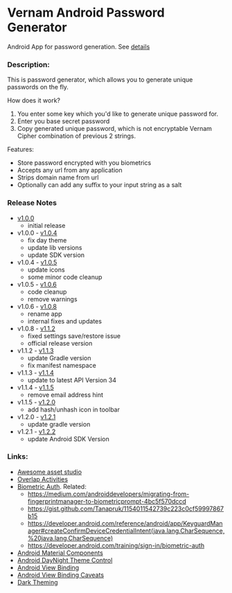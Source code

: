# Vernam Android Password Generator
Android App for password generation. See [details](https://github.com/ZVernam/vernam-cipher)

### Description:
This is password generator, which allows you to generate unique passwords on the fly.

How does it work?
1. You enter some key which you'd like to generate unique password for.
2. Enter you base secret password
3. Copy generated unique password, which is not encryptable Vernam Cipher combination of previous 2 strings.

Features:
- Store password encrypted with you biometrics
- Accepts any url from any application
- Strips domain name from url
- Optionally can add any suffix to your input string as a salt

### Release Notes
- [v1.0.0](https://github.com/ZVernam/android/releases/tag/v1.0.0)
  - initial release
- v1.0.0 - [v1.0.4](https://github.com/ZVernam/android/releases/tag/v1.0.4)
  - fix day theme
  - update lib versions
  - update SDK version
- v1.0.4 - [v1.0.5](https://github.com/ZVernam/android/releases/tag/v1.0.5)
  - update icons
  - some minor code cleanup
- v1.0.5 - [v1.0.6](https://github.com/ZVernam/android/releases/tag/v1.0.6)
  - code cleanup
  - remove warnings
- v1.0.6 - [v1.0.8](https://github.com/ZVernam/android/releases/tag/v1.0.8)
  - rename app
  - internal fixes and updates
- v1.0.8 - [v1.1.2](https://github.com/ZVernam/android/releases/tag/v1.1.2)
  - fixed settings save/restore issue
  - official release version
- v1.1.2 - [v1.1.3](https://github.com/ZVernam/android/releases/tag/v1.1.3)
  - update Gradle version
  - fix manifest namespace
- v1.1.3 - [v1.1.4](https://github.com/ZVernam/android/releases/tag/v1.1.4)
  - update to latest API Version 34
- v1.1.4 - [v1.1.5](https://github.com/ZVernam/android/releases/tag/v1.1.5)
  - remove email address hint
- v1.1.5 - [v1.2.0](https://github.com/ZVernam/android/releases/tag/v1.2.0)
  - add hash/unhash icon in toolbar
- v1.2.0 - [v1.2.1](https://github.com/ZVernam/android/releases/tag/v1.2.1)
  - update gradle version
- v1.2.1 - [v1.2.2](https://github.com/ZVernam/android/releases/tag/v1.2.2)
  - update Android SDK Version

### Links:
- [Awesome asset studio](https://romannurik.github.io/AndroidAssetStudio/icons-launcher.html#foreground.type=image&foreground.space.trim=1&foreground.space.pad=0&foreColor=rgba(96%2C%20125%2C%20139%2C%200)&backColor=rgb(30%2C%2080%2C%2032)&crop=0&backgroundShape=circle&effects=elevate&name=ic_launcher_round)
- [Overlap Activities](https://stackoverflow.com/questions/7878235/overlay-an-activity-on-another-activity-or-overlay-a-view-over-another)
- [Biometric Auth](https://developer.android.com/training/sign-in/biometric-auth). Related:  
  - https://medium.com/androiddevelopers/migrating-from-fingerprintmanager-to-biometricprompt-4bc5f570dccd
  - https://gist.github.com/Tanapruk/1154011542739c223c0cf59997867b15
  - https://developer.android.com/reference/android/app/KeyguardManager#createConfirmDeviceCredentialIntent(java.lang.CharSequence,%20java.lang.CharSequence)
  - https://developer.android.com/training/sign-in/biometric-auth
- [Android Material Components](https://material.io/develop/android/components/text-fields/)
- [Android DayNight Theme Control](https://medium.com/androiddevelopers/appcompat-v23-2-daynight-d10f90c83e94)
- [Android View Binding](https://developer.android.com/topic/libraries/view-binding)
- [Android View Binding Caveats](https://betterprogramming.pub/exploring-viewbinding-in-depth-598925821e41)
- [Dark Theming](https://developer.android.com/guide/topics/ui/look-and-feel/darktheme)
